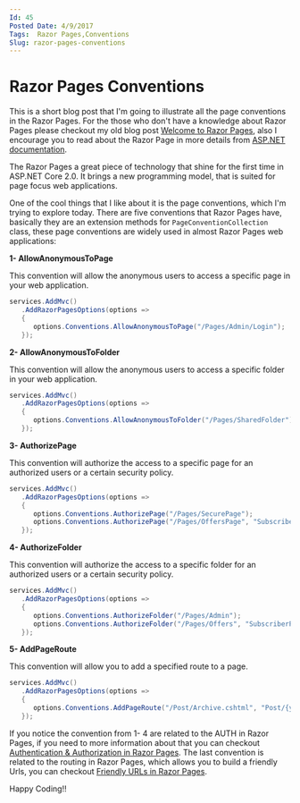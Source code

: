 ```yaml
---
Id: 45
Posted Date: 4/9/2017
Tags:  Razor Pages,Conventions 
Slug: razor-pages-conventions
---
```

# Razor Pages Conventions

This is a short blog post that I'm going to illustrate all the page conventions in the Razor Pages. For the those who don't have a knowledge about Razor Pages please checkout my old blog post [Welcome to Razor Pages](http://www.hishambinateya.com/welcome-razor-pages), also I encourage you to read about the Razor Page in more details from [ASP.NET documentation](https://docs.microsoft.com/en-us/aspnet/core/mvc/razor-pages/?tabs=visual-studio).

The Razor Pages a great piece of technology that shine for the first time in ASP.NET Core 2.0. It brings a new programming model, that is suited for page focus web applications.

One of the cool things that I like about it is the page conventions, which I'm trying to explore today. There are five conventions that Razor Pages have, basically they are an extension methods for `PageConventionCollection` class, these page conventions are widely used in almost Razor Pages web applications:

**1- AllowAnonymousToPage**

This convention will allow the anonymous users to access a specific page in your web application.
```csharp
services.AddMvc()
   .AddRazorPagesOptions(options =>
   {
      options.Conventions.AllowAnonymousToPage("/Pages/Admin/Login");
   });
```
**2- AllowAnonymousToFolder**

This convention will allow the anonymous users to access a specific folder in your web application.
```csharp
services.AddMvc()
   .AddRazorPagesOptions(options =>
   {
      options.Conventions.AllowAnonymousToFolder("/Pages/SharedFolder");
   });
```
**3- AuthorizePage**

This convention will authorize the access to a specific page for an authorized users or a certain security policy.
```csharp
services.AddMvc()
   .AddRazorPagesOptions(options =>
   {
      options.Conventions.AuthorizePage("/Pages/SecurePage");
      options.Conventions.AuthorizePage("/Pages/OffersPage", "SubscriberPolicy");
   });
```
**4- AuthorizeFolder**

This convention will authorize the access to a specific folder for an authorized users or a certain security policy.
```csharp
services.AddMvc()
   .AddRazorPagesOptions(options =>
   {
      options.Conventions.AuthorizeFolder("/Pages/Admin");
      options.Conventions.AuthorizeFolder("/Pages/Offers", "SubscriberPolicy");
   });
```
**5- AddPageRoute**

This convention will allow you to add a specified route to a page.
```csharp
services.AddMvc()
   .AddRazorPagesOptions(options =>
   {
      options.Conventions.AddPageRoute("/Post/Archive.cshtml", "Post/{year}/{month}/{day}")
   });
```
If you notice the convention from 1- 4 are related to the AUTH in Razor Pages, if you need to more information about that you can checkout [Authentication & Authorization in Razor Pages](http://www.hishambinateya.com/authentication-and-authorization-in-razorpages). The last convention is related to the routing in Razor Pages, which allows you to build a friendly Urls, you can checkout [Friendly URLs in Razor Pages](http://www.hishambinateya.com/friendly-urls-in-razor-pages).

Happy Coding!!